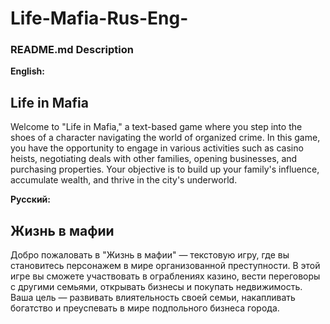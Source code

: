 # Life-Mafia-Rus-Eng-

### README.md Description

**English:**

## Life in Mafia

Welcome to "Life in Mafia," a text-based game where you step into the shoes of a character navigating the world of organized crime. In this game, you have the opportunity to engage in various activities such as casino heists, negotiating deals with other families, opening businesses, and purchasing properties. Your objective is to build up your family's influence, accumulate wealth, and thrive in the city's underworld.

**Русский:**

## Жизнь в мафии

Добро пожаловать в "Жизнь в мафии" — текстовую игру, где вы становитесь персонажем в мире организованной преступности. В этой игре вы сможете участвовать в ограблениях казино, вести переговоры с другими семьями, открывать бизнесы и покупать недвижимость. Ваша цель — развивать влиятельность своей семьи, накапливать богатство и преуспевать в мире подпольного бизнеса города.
